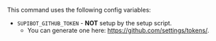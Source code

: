 This command uses the following config variables:

- `SUPIBOT_GITHUB_TOKEN` - **NOT** setup by the setup script.
  -  You can generate one here: https://github.com/settings/tokens/.